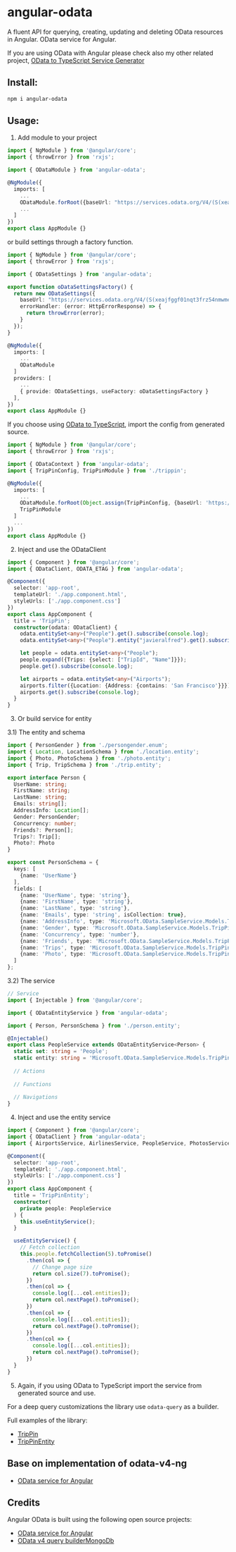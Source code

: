 # angular-odata

A fluent API for querying, creating, updating and deleting OData resources in Angular.
OData service for Angular.

If you are using OData with Angular please check also my other related project, [OData to TypeScript Service Generator](https://github.com/diegomvh/Od2Ts)

## Install:

```bash
npm i angular-odata
```

## Usage:

1) Add module to your project

```typescript
import { NgModule } from '@angular/core';
import { throwError } from 'rxjs';

import { ODataModule } from 'angular-odata';

@NgModule({
  imports: [
    ...
    ODataModule.forRoot({baseUrl: "https://services.odata.org/V4/(S(xeajfggf01nqt3frz54nmwme))/TripPinServiceRW/"})
    ...
  ]
})
export class AppModule {}
```

or build settings through a factory function.

```typescript
import { NgModule } from '@angular/core';
import { throwError } from 'rxjs';

import { ODataSettings } from 'angular-odata';

export function oDataSettingsFactory() {
  return new ODataSettings({
    baseUrl: "https://services.odata.org/V4/(S(xeajfggf01nqt3frz54nmwme))/TripPinServiceRW/",
    errorHandler: (error: HttpErrorResponse) => {
      return throwError(error);
    }
  });
}

@NgModule({
  imports: [
    ...
    ODataModule
  ]
  providers: [
    ...
    { provide: ODataSettings, useFactory: oDataSettingsFactory }
  ],
})
export class AppModule {}
```

If you choose using [OData to TypeScript](https://github.com/diegomvh/Od2Ts), import the config from generated source.

```typescript
import { NgModule } from '@angular/core';
import { throwError } from 'rxjs';

import { ODataContext } from 'angular-odata';
import { TripPinConfig, TripPinModule } from './trippin';

@NgModule({
  imports: [
    ...
    ODataModule.forRoot(Object.assign(TripPinConfig, {baseUrl: 'https://services.odata.org/V4/(S(4m0tuxtnhcfctl4gzem3gr10))/TripPinServiceRW/' })),
    TripPinModule
  ]
  ...
})
export class AppModule {}
```

2) Inject and use the ODataClient

```typescript
import { Component } from '@angular/core';
import { ODataClient, ODATA_ETAG } from 'angular-odata';

@Component({
  selector: 'app-root',
  templateUrl: './app.component.html',
  styleUrls: ['./app.component.css']
})
export class AppComponent {
  title = 'TripPin';
  constructor(odata: ODataClient) {
    odata.entitySet<any>("People").get().subscribe(console.log);
    odata.entitySet<any>("People").entity("javieralfred").get().subscribe(console.log);

    let people = odata.entitySet<any>("People");
    people.expand({Trips: {select: ["TripId", "Name"]}});
    people.get().subscribe(console.log);

    let airports = odata.entitySet<any>("Airports");
    airports.filter({Location: {Address: {contains: 'San Francisco'}}});
    airports.get().subscribe(console.log);
  }
}
```

3) Or build service for entity

3.1) The entity and schema

```typescript
import { PersonGender } from './persongender.enum';
import { Location, LocationSchema } from './location.entity';
import { Photo, PhotoSchema } from './photo.entity';
import { Trip, TripSchema } from './trip.entity';

export interface Person {
  UserName: string;
  FirstName: string;
  LastName: string;
  Emails: string[];
  AddressInfo: Location[];
  Gender: PersonGender;
  Concurrency: number;
  Friends?: Person[];
  Trips?: Trip[];
  Photo?: Photo
}

export const PersonSchema = {
  keys: [ 
    {name: 'UserName'}
  ],
  fields: [
    {name: 'UserName', type: 'string'},
    {name: 'FirstName', type: 'string'},
    {name: 'LastName', type: 'string'},
    {name: 'Emails', type: 'string', isCollection: true},
    {name: 'AddressInfo', type: 'Microsoft.OData.SampleService.Models.TripPin.Location', isCollection: true},
    {name: 'Gender', type: 'Microsoft.OData.SampleService.Models.TripPin.PersonGender', isFlags: false},
    {name: 'Concurrency', type: 'number'},
    {name: 'Friends', type: 'Microsoft.OData.SampleService.Models.TripPin.Person', isNullable: true, isCollection: true, isNavigation: true},
    {name: 'Trips', type: 'Microsoft.OData.SampleService.Models.TripPin.Trip', isNullable: true, isCollection: true, isNavigation: true},
    {name: 'Photo', type: 'Microsoft.OData.SampleService.Models.TripPin.Photo', isNullable: true, isNavigation: true}
  ]
};
```

3.2) The service

```typescript
// Service
import { Injectable } from '@angular/core';

import { ODataEntityService } from 'angular-odata';

import { Person, PersonSchema } from './person.entity';

@Injectable()
export class PeopleService extends ODataEntityService<Person> {
  static set: string = 'People';
  static entity: string = 'Microsoft.OData.SampleService.Models.TripPin.Person';
  
  // Actions
  
  // Functions
  
  // Navigations
}
```

4) Inject and use the entity service

```typescript
import { Component } from '@angular/core';
import { ODataClient } from 'angular-odata';
import { AirportsService, AirlinesService, PeopleService, PhotosService, Airport, Person, PersonGender } from './trippin';

@Component({
  selector: 'app-root',
  templateUrl: './app.component.html',
  styleUrls: ['./app.component.css']
})
export class AppComponent {
  title = 'TripPinEntity';
  constructor(
    private people: PeopleService
  ) {
    this.useEntityService();
  }

  useEntityService() {
    // Fetch collection
    this.people.fetchCollection(5).toPromise()
      .then(col => {
        // Change page size
        return col.size(7).toPromise();
      })
      .then(col => {
        console.log([...col.entities]);
        return col.nextPage().toPromise();
      })
      .then(col => {
        console.log([...col.entities]);
        return col.nextPage().toPromise();
      })
      .then(col => {
        console.log([...col.entities]);
        return col.nextPage().toPromise();
      })
  }
}
```

5) Again, if you using OData to TypeScript import the service from generated source and use.

For a deep query customizations the library use `odata-query` as a builder.

Full examples of the library:

 - [TripPin](https://github.com/diegomvh/TripTin)
 - [TripPinEntity](https://github.com/diegomvh/TripTinEntity)


## Base on implementation of odata-v4-ng
 - [OData service for Angular](https://github.com/riccardomariani/odata-v4-ng)

## Credits
Angular OData is built using the following open source projects:
- [OData service for Angular](https://github.com/riccardomariani/odata-v4-ng)
- [OData v4 query builderMongoDb](https://github.com/techniq/odata-query)